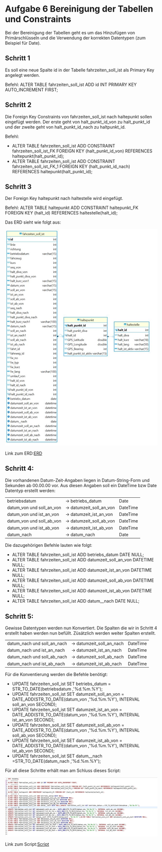 # Aufgabe 6 Bereinigung der Tabellen und Constraints

Bei der Bereinigung der Tabellen geht es um das Hinzufügen von Primärschlüsseln und die 
Verwendung der korrekten Datentypen (zum Beispiel für Date). 

## Schritt 1

Es soll eine neue Spalte id in der Tabelle fahrzeiten_soll_ist als Primary Key angelegt werden.

Befehl: ALTER TABLE fahrzeiten_soll_ist ADD id INT PRIMARY KEY AUTO_INCREMENT FIRST;

## Schritt 2

Die Foreign Key Constraints von fahrzeiten_soll_ist nach haltepunkt sollen eingefügt werden.
Der erste geht von halt_punkt_id_von zu halt_punkt_id und der zweite geht von halt_punkt_id_nach zu haltpunkt_id.

Befehl: 
- ALTER TABLE fahrzeiten_soll_ist ADD CONSTRAINT fahrzeiten_soll_ist_FK FOREIGN KEY (halt_punkt_id_von) REFERENCES haltepunkt(halt_punkt_id); 
- ALTER TABLE fahrzeiten_soll_ist ADD CONSTRAINT fahrzeiten_soll_ist_FK_1 FOREIGN KEY (halt_punkt_id_nach) REFERENCES haltepunkt(halt_punkt_id); 

## Schritt 3

Der Foreign Key haltepunkt nach haltestelle wird eingefügt.

Befehl: ALTER TABLE haltepunkt ADD CONSTRAINT haltepunkt_FK FOREIGN KEY (halt_id) REFERENCES haltestelle(halt_id);

Das ERD sieht wie folgt aus:

![erd_aufgabe6.3](/Images/Aufgabe6/erd_aufgabe6.3.jpg)

Link zum ERD:[ERD](/Diagrams/Aufgabe06_3.erd)

## Schritt 4:

Die vorhandenen Datum-Zeit-Angaben liegen in Datum-String-Form und Sekunden ab 00.00.00 vor. 
Aus diesen Angaben soll ein DateTime bzw Date Datentyp erstellt werden: 

<table>
   <tbody>
    <tr>
      <td>betriebsdatum </td>
      <td>-> betriebs_datum </td>
      <td>Date</td>
    </tr>
    <tr>
      <td>datum_von und soll_an_von</td>
      <td> -> datumzeit_soll_an_von </td>
      <td>DateTime</td>
    </tr>
     <tr>
      <td>datum_von und ist_an_von </td>
      <td>-> datumzeit_ist_an_von</td>
      <td>DateTime</td>
    </tr>
     <tr>
      <td>datum_von und soll_ab_von</td>
      <td>-> datumzeit_soll_ab_von</td>
      <td>DateTime</td>
    </tr>
     <tr>
      <td>datum_von und ist_ab_von</td>
      <td>-> datumzeit_ist_ab_von</td>
      <td>DateTime</td>
    </tr> 
    <tr>
      <td>datum_nach</td>
      <td>-> datum_nach</td>
      <td>Date</td>
    </tr>
    </tbody>
</table>

Die dazugehörigen Befehle lauten wie folgt:
- ALTER TABLE fahrzeiten_soll_ist ADD betriebs_datum DATE NULL; 
- ALTER TABLE fahrzeiten_soll_ist ADD datumzeit_soll_an_von DATETIME NULL; 
- ALTER TABLE fahrzeiten_soll_ist ADD datumzeit_ist_an_von DATETIME NULL; 
- ALTER TABLE fahrzeiten_soll_ist ADD datumzeit_soll_ab_von DATETIME NULL; 
- ALTER TABLE fahrzeiten_soll_ist ADD datumzeit_ist_ab_von DATETIME NULL; 
- ALTER TABLE fahrzeiten_soll_ist ADD datum__nach DATE NULL; 

## Schritt 5:

Gewisse Datentypen werden nun Konvertiert. Die Spalten die wir in Schritt 4 erstellt haben werden nun befüllt.
Züsätzlich werden weiter Spalten erstellt.

<table>
   <tbody>
    <tr>
      <td>datum_nach und soll_an_nach </td>
      <td>-> datumzeit_soll_an_nach </td>
      <td>DateTime</td>
    </tr>
    <tr>
      <td>datum_nach und ist_an_nach </td>
      <td> -> datumzeit_ist_an_nach </td>
      <td>DateTime</td>
    </tr>
     <tr>
      <td>datum_nach und soll_ab_nach </td>
      <td>-> datumzeit_soll_ab_nach</td>
      <td>DateTime</td>
    </tr>
     <tr>
      <td>datum_nach und ist_ab_nach</td>
      <td>-> datumzeit_ist_ab_nach</td>
      <td>DateTime</td>
    </tr>
</table>

Für die Konventierung werden die Befehle benötigt:
- UPDATE fahrzeiten_soll_ist SET betriebs_datum = STR_TO_DATE(betriebsdatum ,'%d.%m.%Y');  
- UPDATE fahrzeiten_soll_ist SET datumzeit_soll_an_von = DATE_ADD(STR_TO_DATE(datum_von ,'%d.%m.%Y'), INTERVAL soll_an_von SECOND); 
- UPDATE fahrzeiten_soll_ist SET datumzeit_ist_an_von = DATE_ADD(STR_TO_DATE(datum_von ,'%d.%m.%Y'), INTERVAL ist_an_von SECOND); 
- UPDATE fahrzeiten_soll_ist SET datumzeit_soll_ab_von = DATE_ADD(STR_TO_DATE(datum_von ,'%d.%m.%Y'), INTERVAL soll_ab_von SECOND); 
- UPDATE fahrzeiten_soll_ist SET datumzeit_ist_ab_von = DATE_ADD(STR_TO_DATE(datum_von ,'%d.%m.%Y'), INTERVAL ist_ab_von SECOND); 
- UPDATE fahrzeiten_soll_ist SET datum__nach =STR_TO_DATE(datum_nach ,'%d.%m.%Y'); 

Für all diese Schritte erhält man am Schluss dieses Script:

![script](/Images/Aufgabe6/script.jpg)

Link zum Script:[Script](/Scripts/Aufgabe6/Aufgabe6.sql)
